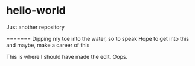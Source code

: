 # hello-world
Just another repository

=======
Dipping my toe into the water, so to speak
Hope to get into this and maybe, make a career of this

This is where I should have made the edit. Oops.